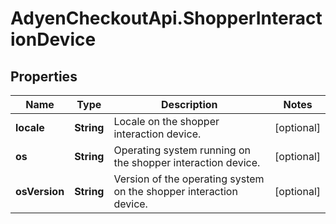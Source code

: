 # AdyenCheckoutApi.ShopperInteractionDevice

## Properties

Name | Type | Description | Notes
------------ | ------------- | ------------- | -------------
**locale** | **String** | Locale on the shopper interaction device. | [optional] 
**os** | **String** | Operating system running on the shopper interaction device. | [optional] 
**osVersion** | **String** | Version of the operating system on the shopper interaction device. | [optional] 


